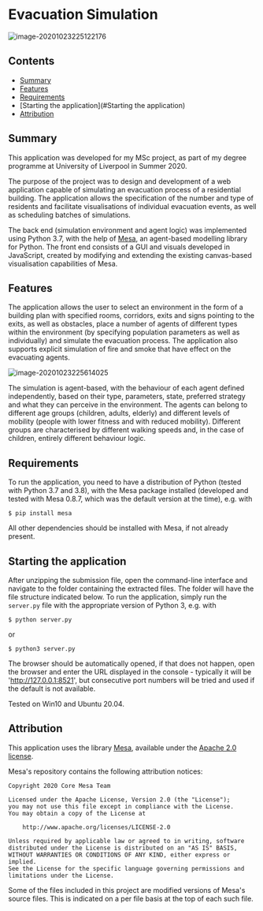 # Evacuation Simulation

![image-20201023225122176](C:\Users\lprzy\AppData\Roaming\Typora\typora-user-images\image-20201023225122176.png)

## Contents

- [Summary](#Summary)
- [Features](#Features)
- [Requirements](#Requirements)
- [Starting the application](#Starting the application)
- [Attribution](#Attribution)


## Summary

This application was developed for my MSc project, as part of my degree programme at University of Liverpool in Summer 2020.

The purpose of the project was to design and development of a web application capable of simulating an evacuation process of a residential building. The application allows the specification of the number and type of residents and facilitate visualisations of individual evacuation events, as well as scheduling batches of simulations.

The back end (simulation environment and agent logic) was implemented using Python 3.7, with the help of [Mesa](https://github.com/projectmesa/mesa), an agent-based modelling library for Python. The front end consists of a GUI and visuals developed in JavaScript, created by modifying and extending the existing canvas-based visualisation capabilities of Mesa.  


## Features

The application allows the user to select an environment in the form of a building plan with specified rooms, corridors, exits and signs pointing to the exits, as well as obstacles, place a number of agents of different types within the environment (by specifying population parameters as well as individually) and simulate the evacuation process. The application also supports explicit simulation of fire and smoke that have effect on the evacuating agents.

![image-20201023225614025](C:\Users\lprzy\AppData\Roaming\Typora\typora-user-images\image-20201023225614025.png)

The simulation is agent-based, with the behaviour of each agent defined independently, based on their type, parameters, state, preferred strategy and what they can perceive in the environment. The agents can belong to different age groups (children, adults, elderly) and different levels of mobility (people with lower fitness and with reduced mobility). Different groups are characterised by different walking speeds and, in the case of children, entirely different behaviour logic.


## Requirements

To run the application, you need to have a distribution of Python (tested with Python 3.7 and 3.8), with the Mesa package installed (developed and tested with Mesa 0.8.7, which was the default version at the time), e.g. with 

``` shell
$ pip install mesa
```

All other dependencies should be installed with Mesa, if not already present.


## Starting the application

After unzipping the submission file, open the command-line interface and navigate to the folder containing the extracted files. The folder will have the file structure indicated below. To run the application, simply run the `server.py` file with the appropriate version of Python 3, e.g. with 

``` shell
$ python server.py
```
or
``` shell
$ python3 server.py
```

The browser should be automatically opened, if that does not happen, open the browser and enter the URL displayed in the console - typically it will be 'http://127.0.0.1:8521', but consecutive port numbers will be tried and used if the default is not available.

Tested on Win10 and Ubuntu 20.04.


## Attribution

This application uses the library [Mesa](https://github.com/projectmesa/mesa), available under the [Apache 2.0 license](http://www.apache.org/licenses/LICENSE-2.0).

Mesa's repository contains the following attribution notices:

```
Copyright 2020 Core Mesa Team

Licensed under the Apache License, Version 2.0 (the "License");
you may not use this file except in compliance with the License.
You may obtain a copy of the License at

    http://www.apache.org/licenses/LICENSE-2.0

Unless required by applicable law or agreed to in writing, software
distributed under the License is distributed on an "AS IS" BASIS,
WITHOUT WARRANTIES OR CONDITIONS OF ANY KIND, either express or implied.
See the License for the specific language governing permissions and
limitations under the License.
```

Some of the files included in this project are modified versions of Mesa's source files. This is indicated on a per file basis at the top of each such file.